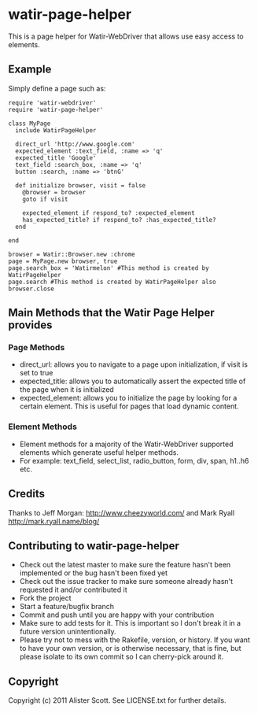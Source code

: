 # watir-page-helper

This is a page helper for Watir-WebDriver that allows use easy access to elements.

## Example

Simply define a page such as:

    require 'watir-webdriver'
    require 'watir-page-helper'

    class MyPage
      include WatirPageHelper

      direct_url 'http://www.google.com'
      expected_element :text_field, :name => 'q'
      expected_title 'Google'
      text_field :search_box, :name => 'q'
      button :search, :name => 'btnG'

      def initialize browser, visit = false
        @browser = browser
        goto if visit

        expected_element if respond_to? :expected_element
        has_expected_title? if respond_to? :has_expected_title?
      end

    end

    browser = Watir::Browser.new :chrome
    page = MyPage.new browser, true
    page.search_box = 'Watirmelon' #This method is created by WatirPageHelper
    page.search #This method is created by WatirPageHelper also
    browser.close

## Main Methods that the Watir Page Helper provides

### Page Methods
* direct_url: allows you to navigate to a page upon initialization, if visit is set to true
* expected_title: allows you to automatically assert the expected title of the page when it is initialized
* expected_element: allows you to initialize the page by looking for a certain element. This is useful for pages that load dynamic content.

### Element Methods
* Element methods for a majority of the Watir-WebDriver supported elements which generate useful helper methods.
* For example: text_field, select_list, radio_button, form, div, span, h1..h6 etc.

## Credits

Thanks to Jeff Morgan: http://www.cheezyworld.com/ and Mark Ryall http://mark.ryall.name/blog/

## Contributing to watir-page-helper
 
* Check out the latest master to make sure the feature hasn't been implemented or the bug hasn't been fixed yet
* Check out the issue tracker to make sure someone already hasn't requested it and/or contributed it
* Fork the project
* Start a feature/bugfix branch
* Commit and push until you are happy with your contribution
* Make sure to add tests for it. This is important so I don't break it in a future version unintentionally.
* Please try not to mess with the Rakefile, version, or history. If you want to have your own version, or is otherwise necessary, that is fine, but please isolate to its own commit so I can cherry-pick around it.

## Copyright

Copyright (c) 2011 Alister Scott. See LICENSE.txt for
further details.